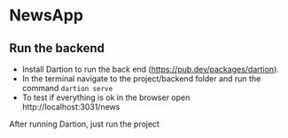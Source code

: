 # NewsApp

## Run the backend

- Install Dartion to run the back end (https://pub.dev/packages/dartion).
- In the terminal navigate to the project/backend folder and run the command ```dartion serve```
- To test if everything is ok in the browser open http://localhost:3031/news


After running Dartion, just run the project
